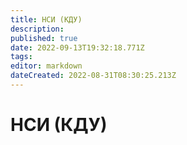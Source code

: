 ```yaml
---
title: НСИ (КДУ)
description: 
published: true
date: 2022-09-13T19:32:18.771Z
tags: 
editor: markdown
dateCreated: 2022-08-31T08:30:25.213Z
---
```


# НСИ (КДУ)

